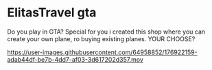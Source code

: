 # ElitasTravel gta

Do you play in GTA? Special for you i created this shop where you can create your own plane, ro buying existing planes. YOUR CHOOSE?

https://user-images.githubusercontent.com/64958852/176922159-adab44df-be7b-4dd7-af03-3d617202d357.mov

